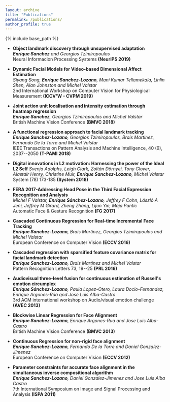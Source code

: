 ```yaml
---
layout: archive
title: "Publications"
permalink: /publications/
author_profile: true
---
```


{% include base_path %}

* **Object landmark discovery through unsupervised adaptation**  
***Enrique Sanchez** and Georgios Tzimiropoulos*  
Neural Informacion Processing Systems **(NeurIPS 2019)**  

* **Dynamic Facial Models for Video-based Dimensional Affect Estimation**  
*Siyang Song, **Enrique Sanchez-Lozano**, Mani Kumar Tellamekala, Linlin Shen, Alan Johnston and  Michel Valstar*  
2nd International Workshop on Computer Vision for Physiological Measurement **(ICCV'W - CVPM 2019)**

* **Joint action unit localisation and intensity estimation through heatmap regression**  
***Enrique Sanchez**, Georgios Tzimiropoulos and Michel Valstar*  
British Machine Vision Conference **(BMVC 2018)**  

* **A functional regression approach to facial landmark tracking**  
***Enrique Sanchez-Lozano**, Georgios Tzimiropoulos, Brais Martinez, Fernando De la Torre and Michel Valstar*  
IEEE Transactions on Pattern Analysis and Machine Intelligence, 40 (9), 2037--2050 **(T-PAMI 2018)**  

* **Digital innovations in L2 motivation: Harnessing the power of the Ideal L2 Self**
*Svenja Adolphs, Leigh Clark, Zoltán Dörnyei, Tony Glover, Alastair Henry, Christine Muir, **Enrique Sanchez-Lozano**, Michel Valstar*  
System (78) 173-185 **(System 2018)** 

* **FERA 2017-Addressing Head Pose in the Third Facial Expression Recognition and Analysis**  
*Michel F Valstar, **Enrique Sánchez-Lozano**, Jeffrey F Cohn, László A Jeni, Jeffrey M Girard, Zheng Zhang, Lijun Yin, Maja Pantic*  
Automatic Face & Gesture Recognition **(FG 2017)**

* **Cascaded Continuous Regression for Real-time Incremental Face Tracking**  
***Enrique Sanchez-Lozano**, Brais Martinez, Georgios Tzimiropoulos and Michel Valstar*  
European Conference on Computer Vision **(ECCV 2016)**

* **Cascaded regression with sparsified feature covariance matrix for facial landmark detection**  
***Enrique Sanchez-Lozano**, Brais Martinez and Michel Valstar*  
Pattern Recognition Letters 73, 19--25 **(PRL 2016)**

* **Audiovisual three-level fusion for continuous estimation of Russell's emotion circumplex**  
***Enrique Sánchez-Lozano**, Paula Lopez-Otero, Laura Docio-Fernandez, Enrique Argones-Rúa qnd José Luis Alba-Castro*  
3rd ACM international workshop on Audio/visual emotion challenge **(AVEC 2013)**

* **Blockwise Linear Regression for Face Alignment**  
***Enrique Sanchez-Lozano**, Enrique Argones-Rua and Jose Luis Alba-Castro*  
British Machine Vision Conference **(BMVC 2013)**

* **Continuous Regression for non-rigid face alignment**  
***Enrique Sanchez-Lozano**, Fernando De la Torre and Daniel Gonzalez-Jimenez*  
European Conference on Computer Vision **(ECCV 2012)**

* **Parameter constraints for accurate face alignment in the simultaneous inverse compositional algorithm**  
***Enrique Sanchez-Lozano**, Daniel Gonzalez-Jimenez and Jose Luis Alba Castro*  
7th International Symposium on Image and Signal Processing and Analysis **(ISPA 2011)**
